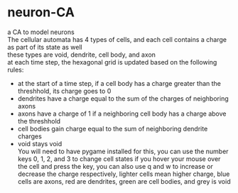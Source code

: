 # neuron-CA
a CA to model neurons<br>
The cellular automata has 4 types of cells, and each cell contains a charge as part of its state as well<br>
these types are void, dendrite, cell body, and axon<br>
at each time step, the hexagonal grid is updated based on the following rules:<br>
* at the start of a time step, if a cell body has a charge greater than the threshhold, its charge goes to 0<br>
* dendrites have a charge equal to the sum of the charges of neighboring axons<br>
* axons have a charge of 1 if a neighboring cell body has a charge above the threshhold<br>
* cell bodies gain charge equal to the sum of neighboring dendrite charges<br>
* void stays void <br>
You will need to have pygame installed for this, you can use the number keys 0, 1, 2, and 3 to change cell states if you hover your mouse over the cell and press the key, you can also use q and w to increase or decrease the charge respectively, lighter cells mean higher charge, blue cells are axons, red are dendrites, green are cell bodies, and grey is void
